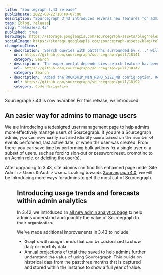 ```yaml
---
title: "Sourcegraph 3.43 release"
publishDate: 2022-08-22T10:00-07:00
description: "Sourcegraph 3.43 introduces several new features for admins, including a newly redesigned user management page as well as annual forecasting for admin analytics."
tags: [blog, release]
slug: "release/3.43"
published: true
heroImage: https://storage.googleapis.com/sourcegraph-assets/blog/release-post/3.43/sourcegraph-3-43.png
socialImage: https://storage.googleapis.com/sourcegraph-assets/blog/release-post/3.43/sourcegraph-3-43.png
changelogItems:
  - description: 'Search queries with patterns surrounded by /.../ will now be interpreted as regular expressions. New queries and code monitors will interpret /.../ as regular expressions too. Existing search links or code monitors are unaffected. In the rare event where older links rely on the literal meaning of /.../, the string will be automatically quoted in a content filter, preserving the original meaning. If you happen to use an existing older link and want /.../ to work as a regular expression, add patterntype:standard to the query. '
    url: https://github.com/sourcegraph/sourcegraph/pull/38141
    category: Search
  - description: 'The experimental dependencies search feature has been removed, including the repo:deps(...) search predicate and the site configuration options codeIntelLockfileIndexing.enabled and experimentalFeatures.dependenciesSearch.'
    url: https://github.com/sourcegraph/sourcegraph/pull/39742
    category: Search
  - description: 'Added the ROCKSKIP_MIN_REPO_SIZE_MB config option. Rockskip is automatically used for repositories over the set size (which defaults to 1GB) which helps to improve the loading speed of symbols for large repositories.'
    url: https://github.com/sourcegraph/sourcegraph/pull/38192
    category: Code Navigation
---
```


Sourcegraph 3.43 is now available! For this release, we introduced:

## An easier way for admins to manage users

We are introducing a redesigned user management page to help admins more effectively manage users of Sourcegraph. If you are a Sourcegraph admin, you can now easily sort and identify users based on the number of events performed, last active date, or when the user was created. From there, you can save time by performing bulk actions for a single user or a subset of users, such as forcing sign-out or password reset, promoting to an Admin role, or deleting the user(s). 

After upgrading to 3.43, site admins can find this enhanced page under Site Admin > Users & Auth > Users. Looking towards [Sourcegraph 4.0](https://about.sourcegraph.com/sourcegraph-4), we will be introducing more ways for admins to get the most out of Sourcegraph. 

<p><Figure 
  src="https://storage.googleapis.com/sourcegraph-assets/blog/release-post/3.43/user_admin_page.png"
  alt="User administration page"
/></p>


## Introducing usage trends and forecasts within admin analytics

In 3.42, we introduced an [all new admin analytics page](https://about.sourcegraph.com/blog/admin-analytics) to help admins understand and quantify the value of Sourcegraph to their organization. 

We've made additional improvements in 3.43 to include:
- Graphs with usage trends that can be customized to show daily or monthly data.
- Annual projections of total time saved to help admins further understand the value of using Sourcegraph. This builds on historical data from the past three months that is captured and stored within the instance to show a full year of value.

<p><Figure 
  src="https://storage.googleapis.com/sourcegraph-assets/blog/release-post/3.43/time-saved.png"
  alt="Annual projection for Cloud Search"
/></p>


